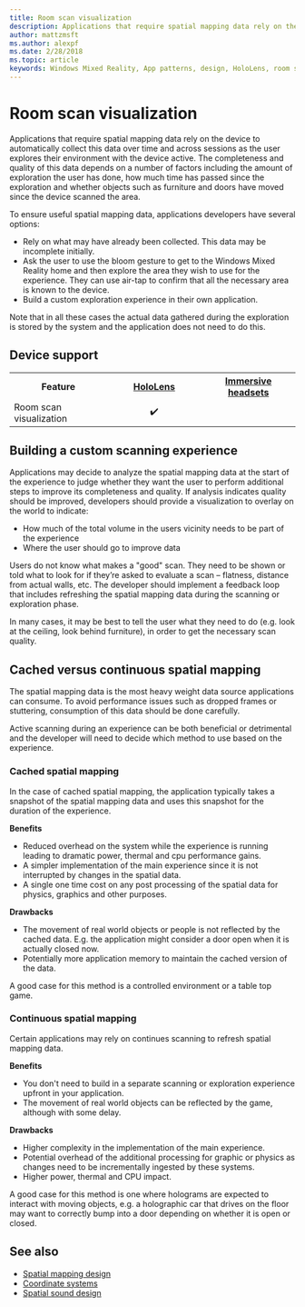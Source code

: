 ```yaml
---
title: Room scan visualization
description: Applications that require spatial mapping data rely on the device to automatically collect this data over time and across sessions as the user explores their environment with the device active.
author: mattzmsft
ms.author: alexpf
ms.date: 2/28/2018
ms.topic: article
keywords: Windows Mixed Reality, App patterns, design, HoloLens, room scan, spatial mapping, surface reconstruction, mesh
---
```




# Room scan visualization

Applications that require spatial mapping data rely on the device to automatically collect this data over time and across sessions as the user explores their environment with the device active. The completeness and quality of this data depends on a number of factors including the amount of exploration the user has done, how much time has passed since the exploration and whether objects such as furniture and doors have moved since the device scanned the area.

To ensure useful spatial mapping data, applications developers have several options:
* Rely on what may have already been collected. This data may be incomplete initially.
* Ask the user to use the bloom gesture to get to the Windows Mixed Reality home and then explore the area they wish to use for the experience. They can use air-tap to confirm that all the necessary area is known to the device.
* Build a custom exploration experience in their own application.

Note that in all these cases the actual data gathered during the exploration is stored by the system and the application does not need to do this.

## Device support

<table>
<tr>
<th>Feature</th><th style="width:150px"> <a href="hololens-hardware-details.md">HoloLens</a></th><th style="width:150px"> <a href="immersive-headset-hardware-details.md">Immersive headsets</a></th>
</tr><tr>
<td> Room scan visualization</td><td style="text-align: center;"> ✔️</td><td style="text-align: center;"></td>
</tr>
</table>



## Building a custom scanning experience

Applications may decide to analyze the spatial mapping data at the start of the experience to judge whether they want the user to perform additional steps to improve its completeness and quality. If analysis indicates quality should be improved, developers should provide a visualization to overlay on the world to indicate:
* How much of the total volume in the users vicinity needs to be part of the experience
* Where the user should go to improve data

Users do not know what makes a "good" scan. They need to be shown or told what to look for if they’re asked to evaluate a scan – flatness, distance from actual walls, etc. The developer should implement a feedback loop that includes refreshing the spatial mapping data during the scanning or exploration phase.

In many cases, it may be best to tell the user what they need to do (e.g. look at the ceiling, look behind furniture), in order to get the necessary scan quality.

## Cached versus continuous spatial mapping

The spatial mapping data is the most heavy weight data source applications can consume. To avoid performance issues such as dropped frames or stuttering, consumption of this data should be done carefully.

Active scanning during an experience can be both beneficial or detrimental and the developer will need to decide which method to use based on the experience.

### Cached spatial mapping

In the case of cached spatial mapping, the application typically takes a snapshot of the spatial mapping data and uses this snapshot for the duration of the experience.

**Benefits**
* Reduced overhead on the system while the experience is running leading to dramatic power, thermal and cpu performance gains.
* A simpler implementation of the main experience since it is not interrupted by changes in the spatial data.
* A single one time cost on any post processing of the spatial data for physics, graphics and other purposes.

**Drawbacks**
* The movement of real world objects or people is not reflected by the cached data. E.g. the application might consider a door open when it is actually closed now.
* Potentially more application memory to maintain the cached version of the data.

A good case for this method is a controlled environment or a table top game.

### Continuous spatial mapping

Certain applications may rely on continues scanning to refresh spatial mapping data.

**Benefits**
* You don't need to build in a separate scanning or exploration experience upfront in your application.
* The movement of real world objects can be reflected by the game, although with some delay.

**Drawbacks**
* Higher complexity in the implementation of the main experience.
* Potential overhead of the additional processing for graphic or physics as changes need to be incrementally ingested by these systems.
* Higher power, thermal and CPU impact.

A good case for this method is one where holograms are expected to interact with moving objects, e.g. a holographic car that drives on the floor may want to correctly bump into a door depending on whether it is open or closed.

## See also
* [Spatial mapping design](spatial-mapping-design.md)
* [Coordinate systems](coordinate-systems.md)
* [Spatial sound design](spatial-sound-design.md)
